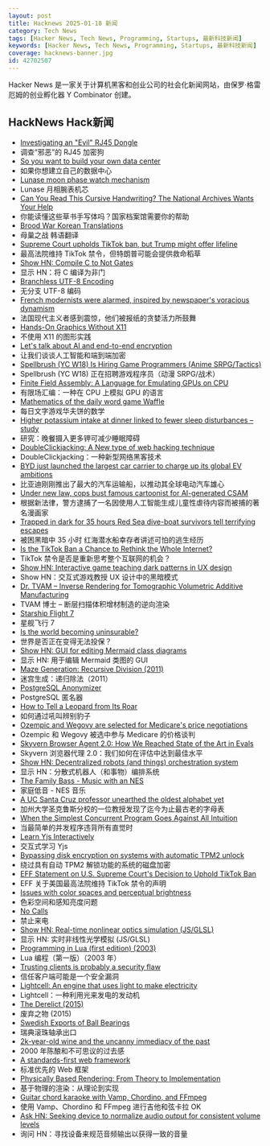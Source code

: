 ```yaml
---
layout: post
title: Hacknews 2025-01-18 新闻
category: Tech News
tags: [Hacker News, Tech News, Programming, Startups, 最新科技新闻]
keywords: [Hacker News, Tech News, Programming, Startups, 最新科技新闻]
coverage: hacknews-banner.jpg
id: 42702507
---
```


Hacker News 是一家关于计算机黑客和创业公司的社会化新闻网站，由保罗·格雷厄姆的创业孵化器 Y Combinator 创建。

## HackNews Hack新闻

- [Investigating an "Evil" RJ45 Dongle](https://lcamtuf.substack.com/p/investigating-an-evil-rj45-dongle)
- 调查“邪恶”的 RJ45 加密狗
- [So you want to build your own data center](https://blog.railway.com/p/data-center-build-part-one)
- 如果你想建立自己的数据中心
- [Lunase moon phase watch mechanism](https://genuineideas.com/ArticlesIndex/phase.html)
- Lunase 月相腕表机芯
- [Can You Read This Cursive Handwriting? The National Archives Wants Your Help](https://www.smithsonianmag.com/smart-news/can-you-read-this-cursive-handwriting-the-national-archives-wants-your-help-180985833/)
- 你能读懂这些草书手写体吗？国家档案馆需要你的帮助
- [Brood War Korean Translations](https://blog.sourcedive.net/brood-war-korean-translations/)
- 母巢之战 韩语翻译
- [Supreme Court upholds TikTok ban, but Trump might offer lifeline](https://www.cnbc.com/2025/01/17/supreme-court-rules-to-uphold-tiktok-ban.html)
- 最高法院维持 TikTok 禁令，但特朗普可能会提供救命稻草
- [Show HN: Compile C to Not Gates](https://github.com/tomhea/c2fj)
- 显示 HN：将 C 编译为非门
- [Branchless UTF-8 Encoding](https://cceckman.com/writing/branchless-utf8-encoding/)
- 无分支 UTF-8 编码
- [French modernists were alarmed, inspired by newspaper's voracious dynamism](https://aeon.co/essays/the-french-modernists-loathed-and-loved-the-mass-media-of-their-day)
- 法国现代主义者感到震惊，他们被报纸的贪婪活力所鼓舞
- [Hands-On Graphics Without X11](https://blogsystem5.substack.com/p/netbsd-graphics-wo-x11)
- 不使用 X11 的图形实践
- [Let's talk about AI and end-to-end encryption](https://blog.cryptographyengineering.com/2025/01/17/lets-talk-about-ai-and-end-to-end-encryption/)
- 让我们谈谈人工智能和端到端加密
- [Spellbrush (YC W18) Is Hiring Game Programmers (Anime SRPG/Tactics)]()
- Spellbrush (YC W18) 正在招聘游戏程序员（动漫 SRPG/战术）
- [Finite Field Assembly: A Language for Emulating GPUs on CPU](https://leetarxiv.substack.com/p/emulating-a-gpu-on-a-cpu-using-finite)
- 有限场汇编：一种在 CPU 上模拟 GPU 的语言
- [Mathematics of the daily word game Waffle](https://arxiv.org/abs/2501.09286)
- 每日文字游戏华夫饼的数学
- [Higher potassium intake at dinner linked to fewer sleep disturbances – study](https://www.nutraingredients-asia.com/Article/2025/01/07/higher-potassium-intake-at-dinner-linked-to-fewer-sleep-disturbances/)
- 研究：晚餐摄入更多钾可减少睡眠障碍
- [DoubleClickjacking: A New type of web hacking technique](https://www.paulosyibelo.com/2024/12/doubleclickjacking-what.html)
- DoubleClickjacking：一种新型网络黑客技术
- [BYD just launched the largest car carrier to charge up its global EV ambitions](https://electrek.co/2025/01/17/byd-launches-worlds-largest-car-carrier-fuel-global-ev-takeover/)
- 比亚迪刚刚推出了最大的汽车运输船，以推动其全球电动汽车雄心
- [Under new law, cops bust famous cartoonist for AI-generated CSAM](https://arstechnica.com/tech-policy/2025/01/under-new-law-cops-bust-famous-cartoonist-for-ai-generated-child-sex-abuse-images/)
- 根据新法律，警方逮捕了一名因使用人工智能生成儿童性虐待内容而被捕的著名漫画家
- [Trapped in dark for 35 hours Red Sea dive-boat survivors tell terrifying escapes](https://www.bbc.com/news/articles/cp3z0k72yw3o)
- 被困黑暗中 35 小时 红海潜水船幸存者讲述可怕的逃生经历
- [Is the TikTok Ban a Chance to Rethink the Whole Internet?](https://www.newyorker.com/news/annals-of-communications/is-the-tiktok-ban-a-chance-to-rethink-the-whole-internet)
- TikTok 禁令是否是重新思考整个互联网的机会？
- [Show HN: Interactive game teaching dark patterns in UX design](https://games.productartistry.com/games/dark-patterns)
- Show HN：交互式游戏教授 UX 设计中的黑暗模式
- [Dr. TVAM – Inverse Rendering for Tomographic Volumetric Additive Manufacturing](https://github.com/rgl-epfl/drtvam)
- TVAM 博士 – 断层扫描体积增材制造的逆向渲染
- [Starship Flight 7](https://www.spacex.com/launches/mission/?missionId=starship-flight-7?submit)
- 星舰飞行 7
- [Is the world becoming uninsurable?](https://charleshughsmith.substack.com/p/is-the-world-becoming-uninsurable)
- 世界是否正在变得无法投保？
- [Show HN: GUI for editing Mermaid class diagrams](https://docs.mermaidchart.com/blog/posts/gui-for-editing-mermaid-class-diagrams)
- 显示 HN: 用于编辑 Mermaid 类图的 GUI
- [Maze Generation: Recursive Division (2011)](http://weblog.jamisbuck.org/2011/1/12/maze-generation-recursive-division-algorithm)
- 迷宫生成：递归除法（2011）
- [PostgreSQL Anonymizer](https://postgresql-anonymizer.readthedocs.io/en/stable/)
- PostgreSQL 匿名器
- [How to Tell a Leopard from Its Roar](https://nautil.us/how-to-tell-a-leopard-from-its-roar-1178312/)
- 如何通过吼叫辨别豹子
- [Ozempic and Wegovy are selected for Medicare's price negotiations](https://apnews.com/article/drug-prices-medicare-biden-trump-aae2271614f5959b484e5f081313f2e1)
- Ozempic 和 Wegovy 被选中参与 Medicare 的价格谈判
- [Skyvern Browser Agent 2.0: How We Reached State of the Art in Evals](https://blog.skyvern.com/skyvern-2-0-state-of-the-art-web-navigation-with-85-8-on-webvoyager-eval/)
- Skyvern 浏览器代理 2.0：我们如何在评估中达到最佳水平
- [Show HN: Decentralized robots (and things) orchestration system](https://docs.p2p.industries)
- 显示 HN：分散式机器人（和事物）编排系统
- [The Family Bass - Music with an NES](https://www.linusakesson.net/music/family-bass/index.php)
- 家庭低音 - NES 音乐
- [A UC Santa Cruz professor unearthed the oldest alphabet yet](https://www.universityofcalifornia.edu/news/how-uc-santa-cruz-professor-unearthed-oldest-alphabet-yet)
- 加州大学圣克鲁斯分校的一位教授发现了迄今为止最古老的字母表
- [When the Simplest Concurrent Program Goes Against All Intuition](https://wyounas.github.io/concurrency/2025/01/13/when-a-simple-concurrent-program-goes-against-all-intuition/)
- 当最简单的并发程序违背所有直觉时
- [Learn Yjs Interactively](https://learn.yjs.dev/)
- 交互式学习 Yjs
- [Bypassing disk encryption on systems with automatic TPM2 unlock](https://oddlama.org/blog/bypassing-disk-encryption-with-tpm2-unlock/)
- 绕过具有自动 TPM2 解锁功能的系统的磁盘加密
- [EFF Statement on U.S. Supreme Court's Decision to Uphold TikTok Ban](https://www.eff.org/deeplinks/2025/01/eff-statement-us-supreme-courts-decision-uphold-tiktok-ban)
- EFF 关于美国最高法院维持 TikTok 禁令的声明
- [Issues with color spaces and perceptual brightness](https://johnaustin.io/articles/2025/issues-with-cielab-and-perceptual-brightness)
- 色彩空间和感知亮度问题
- [No Calls](https://keygen.sh/blog/no-calls/)
- 禁止来电
- [Show HN: Real-time nonlinear optics simulation (JS/GLSL)](https://github.com/westoncb/nonlinear-optics-sandbox)
- 显示 HN: 实时非线性光学模拟 (JS/GLSL)
- [Programming in Lua (first edition) (2003)](https://www.lua.org/pil/contents.html)
- Lua 编程（第一版）（2003 年）
- [Trusting clients is probably a security flaw](https://liberda.nl/weblog/trust-no-client/)
- 信任客户端可能是一个安全漏洞
- [Lightcell: An engine that uses light to make electricity](https://www.lightcellenergy.com/)
- Lightcell：一种利用光来发电的发动机
- [The Derelict (2015)](https://www.damninteresting.com/the-derelict/)
- 废弃之物 (2015)
- [Swedish Exports of Ball Bearings](https://old.reddit.com/r/AskHistorians/comments/172wq05/swedish_exports_of_ball_bearings_are_commonly/)
- 瑞典滚珠轴承出口
- [2k-year-old wine and the uncanny immediacy of the past](https://resobscura.substack.com/p/2000-year-old-wine-and-the-uncanny)
- 2000 年陈酿和不可思议的过去感
- [A standards-first web framework](https://nuejs.org/blog/standards-first-web-framework/)
- 标准优先的 Web 框架
- [Physically Based Rendering: From Theory to Implementation](https://pbr-book.org)
- 基于物理的渲染：从理论到实现
- [Guitar chord karaoke with Vamp, Chordino, and FFmpeg](https://dylanbeattie.net/2022/09/19/the-road-to-guitaraoke-part-1-vamp-chordino-imagesharp-ffmpeg.html)
- 使用 Vamp、Chordino 和 FFmpeg 进行吉他和弦卡拉 OK
- [Ask HN: Seeking device to normalize audio output for consistent volume levels]()
- 询问 HN：寻找设备来规范音频输出以获得一致的音量

